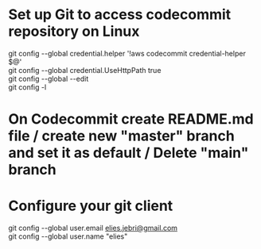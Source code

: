 # Set up Git to access codecommit repository on Linux
git config --global credential.helper '!aws codecommit credential-helper $@'\
git config --global credential.UseHttpPath true\
git config --global --edit\
git config -l

# On Codecommit create README.md file / create new "master" branch and set it as default / Delete "main" branch

# Configure your git client
git config --global user.email elies.jebri@gmail.com\
git config --global user.name "elies"


